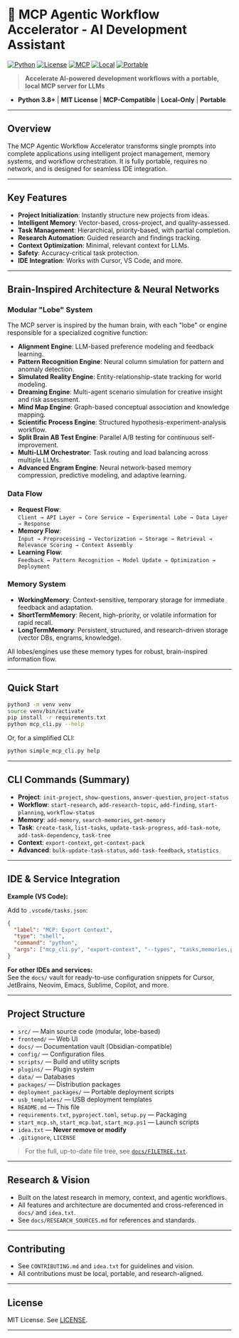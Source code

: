 # 🚀 MCP Agentic Workflow Accelerator - AI Development Assistant

[![Python](https://img.shields.io/badge/Python-3.8+-blue.svg)](https://www.python.org/downloads/)
[![License](https://img.shields.io/badge/License-MIT-green.svg)](LICENSE)
[![MCP](https://img.shields.io/badge/MCP-Compatible-brightgreen.svg)](https://modelcontextprotocol.io/)
[![Local](https://img.shields.io/badge/Local-Only-orange.svg)](https://github.com/search?q=local+only+python)
[![Portable](https://img.shields.io/badge/Portable-Yes-purple.svg)](https://github.com/search?q=portable+python+application)

> **Accelerate AI-powered development workflows with a portable, local MCP server for LLMs**

- **Python 3.8+** | **MIT License** | **MCP-Compatible** | **Local-Only** | **Portable**

---

## Overview

The MCP Agentic Workflow Accelerator transforms single prompts into complete applications using intelligent project management, memory systems, and workflow orchestration. It is fully portable, requires no network, and is designed for seamless IDE integration.

---

## Key Features

- **Project Initialization**: Instantly structure new projects from ideas.
- **Intelligent Memory**: Vector-based, cross-project, and quality-assessed.
- **Task Management**: Hierarchical, priority-based, with partial completion.
- **Research Automation**: Guided research and findings tracking.
- **Context Optimization**: Minimal, relevant context for LLMs.
- **Safety**: Accuracy-critical task protection.
- **IDE Integration**: Works with Cursor, VS Code, and more.

---

## Brain-Inspired Architecture & Neural Networks

### Modular "Lobe" System

The MCP server is inspired by the human brain, with each "lobe" or engine responsible for a specialized cognitive function:

- **Alignment Engine**: LLM-based preference modeling and feedback learning.
- **Pattern Recognition Engine**: Neural column simulation for pattern and anomaly detection.
- **Simulated Reality Engine**: Entity-relationship-state tracking for world modeling.
- **Dreaming Engine**: Multi-agent scenario simulation for creative insight and risk assessment.
- **Mind Map Engine**: Graph-based conceptual association and knowledge mapping.
- **Scientific Process Engine**: Structured hypothesis-experiment-analysis workflow.
- **Split Brain AB Test Engine**: Parallel A/B testing for continuous self-improvement.
- **Multi-LLM Orchestrator**: Task routing and load balancing across multiple LLMs.
- **Advanced Engram Engine**: Neural network-based memory compression, predictive modeling, and adaptive learning.

### Data Flow

- **Request Flow**:  
  `Client → API Layer → Core Service → Experimental Lobe → Data Layer → Response`
- **Memory Flow**:  
  `Input → Preprocessing → Vectorization → Storage → Retrieval → Relevance Scoring → Context Assembly`
- **Learning Flow**:  
  `Feedback → Pattern Recognition → Model Update → Optimization → Deployment`

### Memory System

- **WorkingMemory**: Context-sensitive, temporary storage for immediate feedback and adaptation.
- **ShortTermMemory**: Recent, high-priority, or volatile information for rapid recall.
- **LongTermMemory**: Persistent, structured, and research-driven storage (vector DBs, engrams, knowledge).

All lobes/engines use these memory types for robust, brain-inspired information flow.

---

## Quick Start

```bash
python3 -m venv venv
source venv/bin/activate
pip install -r requirements.txt
python mcp_cli.py --help
```

Or, for a simplified CLI:

```bash
python simple_mcp_cli.py help
```

---

## CLI Commands (Summary)

- **Project**: `init-project`, `show-questions`, `answer-question`, `project-status`
- **Workflow**: `start-research`, `add-research-topic`, `add-finding`, `start-planning`, `workflow-status`
- **Memory**: `add-memory`, `search-memories`, `get-memory`
- **Task**: `create-task`, `list-tasks`, `update-task-progress`, `add-task-note`, `add-task-dependency`, `task-tree`
- **Context**: `export-context`, `get-context-pack`
- **Advanced**: `bulk-update-task-status`, `add-task-feedback`, `statistics`

---

## IDE & Service Integration

**Example (VS Code):**

Add to `.vscode/tasks.json`:
```json
{
  "label": "MCP: Export Context",
  "type": "shell",
  "command": "python",
  "args": ["mcp_cli.py", "export-context", "--types", "tasks,memories,progress", "--max-tokens", "1000"]
}
```

**For other IDEs and services:**  
See the `docs/` vault for ready-to-use configuration snippets for Cursor, JetBrains, Neovim, Emacs, Sublime, Copilot, and more.

---

## Project Structure

- `src/` — Main source code (modular, lobe-based)
- `frontend/` — Web UI
- `docs/` — Documentation vault (Obsidian-compatible)
- `config/` — Configuration files
- `scripts/` — Build and utility scripts
- `plugins/` — Plugin system
- `data/` — Databases
- `packages/` — Distribution packages
- `deployment_packages/` — Portable deployment scripts
- `usb_templates/` — USB deployment templates
- `README.md` — This file
- `requirements.txt`, `pyproject.toml`, `setup.py` — Packaging
- `start_mcp.sh`, `start_mcp.bat`, `start_mcp.ps1` — Launch scripts
- `idea.txt` — **Never remove or modify**
- `.gitignore`, `LICENSE`

> For the full, up-to-date file tree, see [`docs/FILETREE.txt`](docs/FILETREE.txt).

---

## Research & Vision

- Built on the latest research in memory, context, and agentic workflows.
- All features and architecture are documented and cross-referenced in `docs/` and `idea.txt`.
- See `docs/RESEARCH_SOURCES.md` for references and standards.

---

## Contributing

- See `CONTRIBUTING.md` and `idea.txt` for guidelines and vision.
- All contributions must be local, portable, and research-aligned.

---

## License

MIT License. See [LICENSE](LICENSE).

---
